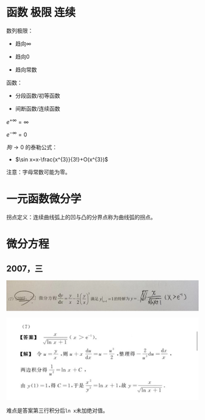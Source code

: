 # 函数 极限 连续

数列极限：

+ 趋向$\infty$

+ 趋向0

+ 趋向常数

函数：

+ 分段函数/初等函数

+ 间断函数/连续函数

$e^{+\infty}=\infty$

$e^{-\infty}=0$

$狗 \rightarrow 0$ 的泰勒公式：

+ $\sin x=x-\frac{x^{3}}{3!}+O(x^{3})$

注意：字母常数可能为零。

# 一元函数微分学

拐点定义：连续曲线弧上的凹与凸的分界点称为曲线弧的拐点。

# 微分方程

## 2007，三

![题目](1.jpg)

![答案](2.jpg)

难点是答案第三行积分后`ln x`未加绝对值。


